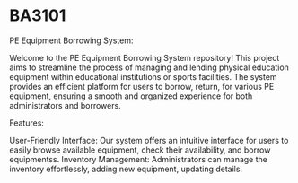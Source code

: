 # BA3101

PE Equipment Borrowing System:

Welcome to the PE Equipment Borrowing System repository! This project aims to streamline the process of managing and lending physical education equipment 
within educational institutions or sports facilities. The system provides an efficient platform for users to borrow, 
return, for various PE equipment, ensuring a smooth and organized experience for both administrators and borrowers.

Features:

User-Friendly Interface: Our system offers an intuitive interface for users to easily browse available equipment, check their availability, and borrow equipmentss.
Inventory Management: Administrators can manage the inventory effortlessly, adding new equipment, updating details.

